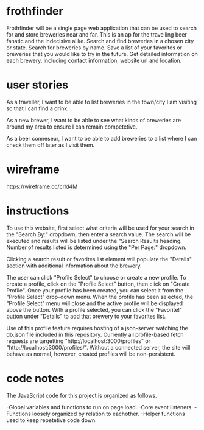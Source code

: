 # frothfinder

Frothfinder will be a single page web application that can be used to search for and store breweries near and far.
This is an ap for the travelling beer fanatic and the indecisive alike. Search and find breweries in a chosen city
or state. Search for breweries by name. Save a list of your favorites or breweries that you would like to try in
the future. Get detailed information on each brewery, including contact information, website url and location.


# user stories
As a traveller, I want to be able to list breweries in the town/city I am visiting so that I can find a drink.

As a new brewer, I want to be able to see what kinds of breweries are 
around my area to ensure I can remain competetive.

As a beer conneseur, I want to be able to add breweries to a list where I
can check them off later as I visit them.

# wireframe

https://wireframe.cc/crld4M

# instructions

To use this website, first select what criteria will be used for your search in the "Search By:" dropdown, then enter a search value.
The search will be executed and results will be listed under the "Search Results heading. Number of results listed is determined
using the "Per Page:" dropdown.

Clicking a search result or favorites list element will populate the "Details" section with additional information about the brewery.

The user can click "Profile Select" to choose or create a new profile. To create a profile, click on the "Profile Select" button, 
then click on "Create Profile". Once your profile has been created, you can select it from the "Profile Select" drop-down menu. 
When the profile has been selected, the "Profile Select" menu will close and the active profile will be displayed above the button.
With a profile selected, you can click the "Favorite!" button under "Details" to add that brewery to your favorites list.

Use of this profile feature requires hosting of a json-server watching the db.json file included in this repository. Currently
all profile-based fetch requests are targetting "http://localhost:3000/profiles" or "http://localhost:3000/profiles/<profile id>".
Without a connected server, the site will behave as normal, however, created profiles will be non-persistent.

# code notes

The JavaScript code for this project is organized as follows.

-Global variables and functions to run on page load.
-Core event listeners.
-Functions loosely organized by relation to eachother.
-Helper functions used to keep repetetive code down.
